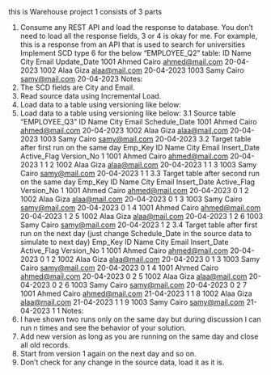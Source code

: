 this is Warehouse project 1
consists of 3 parts
1. Consume any REST API and load the response to database. You don’t need to load all the response fields, 3 or 4 is okay for me.
For example, this is a response from an API that is used to search for universities
Implement SCD type 6 for the below “EMPLOYEE_Q2” table:
ID Name City Email Update_Date
1001
Ahmed
Cairo
ahmed@mail.com
20-04-2023
1002
Alaa
Giza
alaa@mail.com
20-04-2023
1003
Samy
Cairo
samy@mail.com
20-04-2023
Notes:
1. The SCD fields are City and Email.
2. Read source data using Incremental Load.
3. Load data to a table using versioning like below:
4. Load data to a table using versioning like below:
3.1 Source table “EMPLOYEE_Q3”
ID Name City Email Schedule_Date
1001
Ahmed
Cairo
ahmed@mail.com
20-04-2023
1002
Alaa
Giza
alaa@mail.com
20-04-2023
1003
Samy
Cairo
samy@mail.com
20-04-2023
3.2 Target table after first run on the same day
Emp_Key ID Name City Email Insert_Date Active_Flag Version_No
1
1001
Ahmed
Cairo
ahmed@mail.com
20-04-2023
1
1
2
1002
Alaa
Giza
alaa@mail.com
20-04-2023
1
1
3
1003
Samy
Cairo
samy@mail.com
20-04-2023
1
1
3.3 Target table after second run on the same day
Emp_Key ID Name City Email Insert_Date Active_Flag Version_No
1
1001
Ahmed
Cairo
ahmed@mail.com
20-04-2023 0
1
2
1002
Alaa
Giza
alaa@mail.com
20-04-2023 0
1
3
1003
Samy
Cairo
samy@mail.com
20-04-2023 0
1 4 1001 Ahmed Cairo ahmed@mail.com 20-04-2023 1 2 5 1002 Alaa Giza alaa@mail.com 20-04-2023 1 2 6 1003 Samy Cairo samy@mail.com 20-04-2023 1 2
3.4 Target table after first run on the next day (just change Schedule_Date in the source data to simulate to next day)
Emp_Key ID Name City Email Insert_Date Active_Flag Version_No
1
1001
Ahmed
Cairo
ahmed@mail.com
20-04-2023
0
1
2
1002
Alaa
Giza
alaa@mail.com
20-04-2023
0
1
3
1003
Samy
Cairo
samy@mail.com
20-04-2023
0
1
4
1001
Ahmed
Cairo
ahmed@mail.com
20-04-2023 0
2
5
1002
Alaa
Giza
alaa@mail.com
20-04-2023 0
2
6
1003
Samy
Cairo
samy@mail.com
20-04-2023 0
2 7 1001 Ahmed Cairo ahmed@mail.com 21-04-2023 1 1 8 1002 Alaa Giza alaa@mail.com 21-04-2023 1 1 9 1003 Samy Cairo samy@mail.com 21-04-2023 1 1
Notes:
1. I have shown two runs only on the same day but during discussion I can run n times and see the behavior of your solution.
2. Add new version as long as you are running on the same day and close all old records.
3. Start from version 1 again on the next day and so on.
4. Don’t check for any change in the source data, load it as it is.
